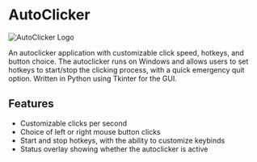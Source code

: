 # AutoClicker

![AutoClicker Logo](assets/logo.png)

An autoclicker application with customizable click speed, hotkeys, and button choice. The autoclicker runs on Windows and allows users to set hotkeys to start/stop the clicking process, with a quick emergency quit option. Written in Python using Tkinter for the GUI.

## Features

- Customizable clicks per second
- Choice of left or right mouse button clicks
- Start and stop hotkeys, with the ability to customize keybinds
- Status overlay showing whether the autoclicker is active